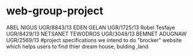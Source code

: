 # web-group-project
ABEL NIGUS UGR/8843/13
EDEN GELAN UGR/1725/13
Robel Tesfaye UGR/8429/13
NETSANET TEWODROS UGR/3048/13
BEMNET ADUGNAW UGR/2569/13
#project specifications
 we intend to do "brocker" website which helps users to find thier dream house, bulding ,land 



